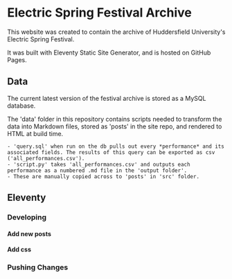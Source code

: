 # Electric Spring Festival Archive

This website was created to contain the archive of Huddersfield University's Electric Spring Festival.

It was built with Eleventy Static Site Generator, and is hosted on GitHub Pages.

## Data

The current latest version of the festival archive is stored as a MySQL database.

The 'data' folder in this repository contains scripts needed to transform the data into Markdown files, stored as 'posts' in the site repo, and rendered to HTML at build time.

    - 'query.sql' when run on the db pulls out every *performance* and its associated fields. The results of this query can be exported as csv ('all_performances.csv').
    - 'script.py' takes 'all_performances.csv' and outputs each performance as a numbered .md file in the 'output folder'.
    - These are manually copied across to 'posts' in 'src' folder.

## Eleventy

### Developing

#### Add new posts

#### Add css

### Pushing Changes
